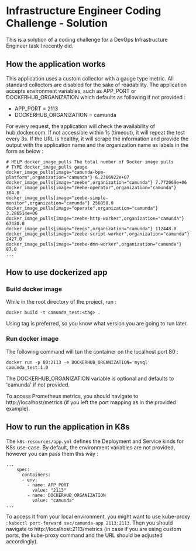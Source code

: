 # Infrastructure Engineer Coding Challenge - Solution

This is a solution of a coding challenge for a DevOps Infrastructure Engineer task I recently did.

## How the application works
This application uses a custom collector with a gauge type metric. All standard collectors are disabled for the sake of readability.
The application accepts environment variables, such as APP_PORT or DOCKERHUB_ORGANIZATION which defaults as following if not provided :
- APP_PORT = 2113
- DOCKERHUB_ORGANIZATION = camunda

For every request, the application will check the availability of hub.docker.com. If not accessible within 1s (timeout), it will repeat the test every 3s. If the URL is healthy, it will scrape the information and provide the output with the application name and the organization name as labels in the form as below :

```
# HELP docker_image_pulls The total number of Docker image pulls
# TYPE docker_image_pulls gauge
docker_image_pulls{image="camunda-bpm-platform",organization="camunda"} 6.2366922e+07
docker_image_pulls{image="zeebe",organization="camunda"} 7.772069e+06
docker_image_pulls{image="zeebe-operator",organization="camunda"} 304.0
docker_image_pulls{image="zeebe-simple-monitor",organization="camunda"} 256850.0
docker_image_pulls{image="operate",organization="camunda"} 3.286514e+06
docker_image_pulls{image="zeebe-http-worker",organization="camunda"} 67430.0
docker_image_pulls{image="zeeqs",organization="camunda"} 112448.0
docker_image_pulls{image="zeebe-script-worker",organization="camunda"} 2427.0
docker_image_pulls{image="zeebe-dmn-worker",organization="camunda"} 87.0
...
```


## How to use dockerized app

### Build docker image
While in the root directory of the project, run :

```docker build -t camunda_test:<tag> .```

Using tag is preferred, so you know what version you are going to run later.

### Run docker image
The following command will tun the container on the localhost port 80 :

```docker run -p 80:2113 -e DOCKERHUB_ORGANIZATION='mysql' camunda_test:1.0```

The DOCKERHUB_ORGANIZATION variable is optional and defaults to 'camunda' if not provided.

To access Prometheus metrics, you should navigate to http://localhost/metrics (if you left the port mapping as in the provided example).

## How to run the application in K8s

The ```k8s-resources/app.yml``` defines the Deployment and Service kinds for K8s use-case. By default, the environment variables are not provided, however you can pass them this way :
```
...
    spec:
      containers:
      - env:
        - name: APP_PORT
          value: "2113"
        - name: DOCKERHUB_ORGANIZATION
          value: "camunda"
...
```
To access it from your local environment, you might want to use kube-proxy : ```kubectl port-forward svc/camunda-app 2113:2113```.
Then you should navigate to http://localhost:2113/metrics 
(in case if you are using custom ports, the kube-proxy command and the URL should be adjusted accordingly).


